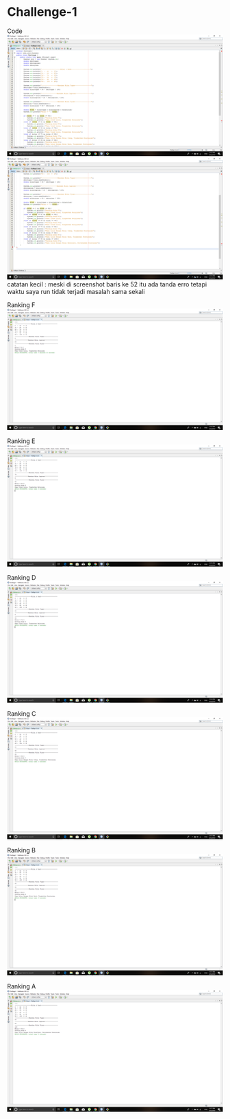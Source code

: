 # Challenge-1

Code 
![Alt Text](https://github.com/AndraQeysa/Challenge-1/blob/master/Code%201.png)
![Alt Text](https://github.com/AndraQeysa/Challenge-1/blob/master/Code%202.png)
catatan kecil : meski di screenshot baris ke 52 itu ada tanda erro tetapi waktu saya run tidak terjadi masalah sama sekali

Ranking F
![Alt Text](https://github.com/AndraQeysa/Challenge-1/blob/master/Rank%20F.png)

Ranking E
![Alt Text](https://github.com/AndraQeysa/Challenge-1/blob/master/Rank%20E.png)

Ranking D
![Alt Text](https://github.com/AndraQeysa/Challenge-1/blob/master/Rank%20D.png)

Ranking C
![Alt Text](https://github.com/AndraQeysa/Challenge-1/blob/master/Rank%20C.png)

Ranking B
![Alt Text](https://github.com/AndraQeysa/Challenge-1/blob/master/Rank%20B.png)

Ranking A
![Alt Text](https://github.com/AndraQeysa/Challenge-1/blob/master/Rank%20A.png)
